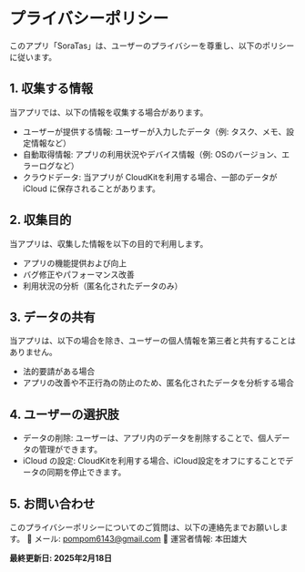 # プライバシーポリシー

このアプリ「SoraTas」は、ユーザーのプライバシーを尊重し、以下のポリシーに従います。

## 1. 収集する情報
当アプリでは、以下の情報を収集する場合があります。
- ユーザーが提供する情報: ユーザーが入力したデータ（例: タスク、メモ、設定情報など）
- 自動取得情報: アプリの利用状況やデバイス情報（例: OSのバージョン、エラーログなど）
- クラウドデータ: 当アプリが CloudKitを利用する場合、一部のデータが iCloud に保存されることがあります。

## 2. 収集目的
当アプリは、収集した情報を以下の目的で利用します。
- アプリの機能提供および向上
- バグ修正やパフォーマンス改善
- 利用状況の分析（匿名化されたデータのみ）

## 3. データの共有
当アプリは、以下の場合を除き、ユーザーの個人情報を第三者と共有することはありません。
- 法的要請がある場合
- アプリの改善や不正行為の防止のため、匿名化されたデータを分析する場合

## 4. ユーザーの選択肢
- データの削除: ユーザーは、アプリ内のデータを削除することで、個人データの管理ができます。
- iCloud の設定: CloudKitを利用する場合、iCloud設定をオフにすることでデータの同期を停止できます。

## 5. お問い合わせ
このプライバシーポリシーについてのご質問は、以下の連絡先までお願いします。
📩 メール: pompom6143@gmail.com
📍 運営者情報: 本田雄大

**最終更新日: 2025年2月18日**
